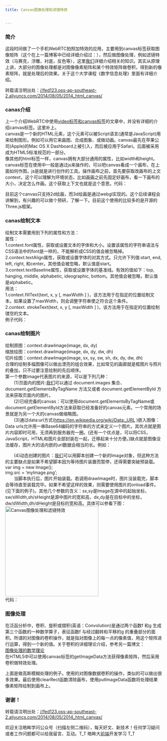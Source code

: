 ```yaml
---
title: Canvas图像处理和滤镜特效


---
```

  


### [][1]简介

这段时间做了一个手机WebRTC拍照加特效的应用，主要用到canvas标签获取图像矩阵（这个在上一篇博客中已经详细介绍过：），然后做图像处理，例如滤镜特效（马赛克，浮雕，衬底，反色等），这里[我们](https://www.w3cdoc.com)详细介绍相关的知识。其实从原理上讲，大部分的图像处理都是对图像像素矩阵和某个特效矩阵做卷积，得到新的像素矩阵，就是处理后的效果。关于这个大学课程《数字信息处理》里面有详细介绍。  
<a></a>

转载请注明出处：<a href="//fed123.oss-ap-southeast-2.aliyuncs.com/2014/08/05/2014_html_canvas/" target="_blank" rel="external">//fed123.oss-ap-southeast-2.aliyuncs.com/2014/08/05/2014_html_canvas/</a>

### [][2]canas介绍

上一个介绍WebRTC中使用<a href="//fed123.oss-ap-southeast-2.aliyuncs.com/2014/08/04/2014_Html5_canvas_video/" target="_blank" rel="external">video标签和canvas标签</a>的文章中，并没有详细的介绍canvas标签。这里补上。  
canvas是一个新的HTML元素，这个元素可以被Script语言(通常是JavaScript)用来绘制图形。例如可以用它来画图、合成图象、或做动画。canvas最先在苹果公司(Apple)的Mac OS X Dashboard上被引入，而后被应用于Safari。后面被采用成为HTML5标准规范的一部分。  
像其他的html标签一样，canvas拥有大部分通用的属性，比如width和height。canvas标签在使用中一般是通过js来操作的，可以吧canvas看成一个画布，在上面如何作图，js是就是进行创作的工具。操作画布之前，首先要获取改画布的上文context，这个可以理解为环境状态，比如画画之前先固定好画布，看一下画布的大小，决定怎么作画。这个获取上下文也就是这个意思。代码：

目前这个canvas只支持2d绘画，而3d绘画是通过webgl实现的。这个后续课程会讲解到，有兴趣的可以做个预研，了解一下。目前这个使用的比较多的是开源的Three.js框架。

### [][3]canas绘制文本

绘制文本需要用到下列的属性和方法：  
属性：  
1.context.font属性，获取或设置文本的字体和大小。设置该属性的字符串语法与CSS语法中的font是一样的，不能解析成CSS的值会被忽略掉。  
2.context.textAlign属性，获取或设置字体的对其方式。只允许下列值:start, end, left, right, 和center。其他值会被忽略，默认值是start。  
3.context.textBaseline属性，获取或设置字体的基准线。有效的值如下：top, hanging, middle, alphabetic, ideographic, bottom。其他值会被忽略，默认值是alphabetic。  
用法：  
1.context.fillText(text, x, y [, maxWidth ] )，该方法用于在指定的位置绘制文本。如果设置了maxWidth，则会调整字符串使之符合这个条件。  
2.context. strokeText(text, x, y [, maxWidth ] )，该方法用于在指定的位置绘制镂空的文本。  
例子代码：

### [][4]canas绘制图片

绘制原图：context.drawImage(image, dx, dy)  
缩放绘图：context.drawImage(image, dx, dy, dw, dh)  
切片绘图：context.drawImage(image, sx, sy, sw, sh, dx, dy, dw, dh)  
合理的绘制多幅图像可以做出漂亮的组合效果，比如常见的画廊就是框图片与照片的叠加，只不过要注意绘制的先后顺序。  
第一个参数image代表图片的来源，可以是下列几种：  
　　(1)页面内的图片:[我们](https://www.w3cdoc.com)可以通过 document.images 集合、document.getElementsByTagName 方法又或者 document.getElementById 方法来获取页面内的图片。  
　　(2)已经完备的canvas：可以使用document.getElementsByTagName或document.getElementById方法来获取已经准备好的canvas元素。一个常用的场景就是为另一个大的canvas做缩略图。  
　　(3)通过data:url方式(<a href="https://en.wikipedia.org/wiki/Data:_URL" target="_blank" rel="external">https://en.wikipedia.org/wiki/Data:_URL</a> )嵌入图像：Data urls允许用一串Base64编码的字符串的方式来定义一个图片。其优点就是图片内容即时可用，无须再到服务器兜一圈。(还有一个优点是，可以将CSS，JavaScript，HTML和图片全部封装在一起，迁移起来十分方便。)缺点就是图像没法缓存，图片大的话内嵌的url数据会相当的长。例如：

　　(4)动态创建的图片：[我们](https://www.w3cdoc.com)可以用脚本创建一个新的Image对象，但这种方法的主要缺点是如果不希望脚本因为等待图片装置而暂停，还得需要突破预装载。  
var img = new Image();  
img.src = ‘myImage.png’;  
　　当脚本执行后，图片开始装载。若调用drawImage时，图片没装载完，脚本会等待直至装载完毕。如果不希望这样的效果，则需要使用图片的onload事件。(见下面的例子)。其他几个参数的含义：sx,sy是Image在源中的起始坐标，sw/sWidth,sh/sHeight是源中图片的宽和高，dx,dy是在目标中的坐标，dw/dWidth,dh/dHeight是目标的宽和高。具体可以参看下图：  
<img loading="lazy" src="//fed123.oss-ap-southeast-2.aliyuncs.com/wp-content/uploads/2017/08/Canvas_drawimage.jpg" width="300" height="290" alt="Canvas图像处理和滤镜特效" />  
代码：

### [][5]图像处理

在泛函分析中，卷积、旋积或摺积(英语：Convolution)是通过两个函数f 和g 生成第三个函数的一种数学算子，表征函数f 与经过翻转和平移的g 的重叠部分的面积。所谓的对图像的卷积操作，就是指对图像上的每一点的像素值，用这个矩阵进行运算，得到一个新的值。关于卷积的详细理论介绍，参考另一篇博文：  
<a href="//fed123.oss-ap-southeast-2.aliyuncs.com/2014/08/05/2014_theory/" target="_blank" rel="external">图像处理的数学理论</a>  
在HTML5中可以使用canvas标签的getImageData方法获得像素矩阵，然后采用卷积做特效处理。

上面是做高斯模糊处理的例子。使用的对图像数据卷积的操作，类似的可以做出很多效果。最后使用clearRect函数清除画布，使用putImageData函数将处理结果像素矩阵绘制到画布上。

### [][6]谢谢！

转载请注明出处：<a href="//fed123.oss-ap-southeast-2.aliyuncs.com/2014/08/05/2014_html_canvas/" target="_blank" rel="external">//fed123.oss-ap-southeast-2.aliyuncs.com/2014/08/05/2014_html_canvas/</a>

欢迎关注皓眸学问公众号（扫描左侧二维码），每天好文、新技术！任何学习疑问或者工作问题都可以给我留言、互动。T\_T 皓眸大[前端](https://www.w3cdoc.com)开发学习 T\_T

 [1]: //fed123.oss-ap-southeast-2.aliyuncs.com/2014/08/05/2014_html_canvas/#简介 "简介"
 [2]: //fed123.oss-ap-southeast-2.aliyuncs.com/2014/08/05/2014_html_canvas/#canas介绍 "canas介绍"
 [3]: //fed123.oss-ap-southeast-2.aliyuncs.com/2014/08/05/2014_html_canvas/#canas绘制文本 "canas绘制文本"
 [4]: //fed123.oss-ap-southeast-2.aliyuncs.com/2014/08/05/2014_html_canvas/#canas绘制图片 "canas绘制图片"
 [5]: //fed123.oss-ap-southeast-2.aliyuncs.com/2014/08/05/2014_html_canvas/#图像处理 "图像处理"
 [6]: //fed123.oss-ap-southeast-2.aliyuncs.com/2014/08/05/2014_html_canvas/#谢谢！ "谢谢！"
